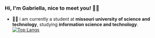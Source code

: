 ### Hi, I'm Gabriella, nice to meet you! 👋🏻

- 👩‍💻 i am currently a student at <b> missouri university of science and technology</b>, studying <b>information science and technology</b>.
[![Top Langs](https://github-readme-stats.vercel.app/api/top-langs/?username=gmiesner&layout=compact)](https://github.com/gmiesner/github-readme-stats)
